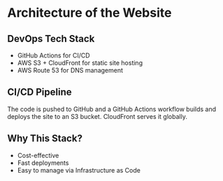 # Architecture of the Website

## DevOps Tech Stack

- GitHub Actions for CI/CD
- AWS S3 + CloudFront for static site hosting
- AWS Route 53 for DNS management

## CI/CD Pipeline

The code is pushed to GitHub and a GitHub Actions workflow builds and deploys the site to an S3 bucket. CloudFront serves it globally.

## Why This Stack?

- Cost-effective
- Fast deployments
- Easy to manage via Infrastructure as Code
